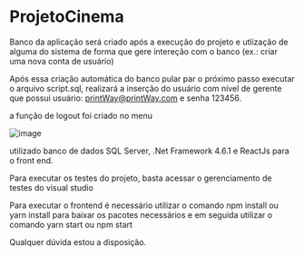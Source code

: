 # ProjetoCinema

Banco da aplicação será criado após a execução do projeto e utlização de alguma do sistema de forma que gere intereção com o banco (ex.: criar uma nova conta de usuário)

Após essa criação automática do banco pular par o próximo passo executar o arquivo script.sql, realizará a inserção do usuário com nível de gerente 
que possui usuário: printWay@printWay.com e senha 123456.

a função de logout foi criado no menu 

![image](https://user-images.githubusercontent.com/38230930/90994437-12fee480-e58f-11ea-82e0-6cfdd546af6c.png)

utilizado banco de dados SQL Server, .Net Framework 4.6.1 e ReactJs para o front end.

Para executar os testes do projeto, basta acessar o gerenciamento de testes do visual studio

Para executar o frontend é necessário utilizar o comando npm install ou yarn install para baixar os pacotes necessários e em seguida utilizar 
o comando yarn start ou npm start

Qualquer dúvida estou a disposição.
